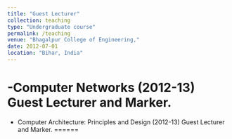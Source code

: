 ```yaml
---
title: "Guest Lecturer"
collection: teaching
type: "Undergraduate course"
permalink: /teaching
venue: "Bhagalpur College of Engineering,"
date: 2012-07-01
location: "Bihar, India"
---
```




-Computer Networks (2012-13)
Guest Lecturer and Marker.
======

- Computer Architecture: Principles and Design (2012-13)
Guest Lecturer and Marker.
======



